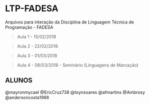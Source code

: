 
# LTP-FADESA
Arquivos para interação da Disciplina de Linguagem Técnica de Programação - FADESA

> Aula 1 - 15/02/2018

> Aula 2 - 22/02/2018

> Aula 3 - 01/03/2018

> Aula 4 - 08/03/2018 - Seminário (Linguagens de Marcação)
## ALUNOS

@mayronmycael @EricCruz738 @toynsoares @afmartins @Ambrosy @andersoncosta1988
